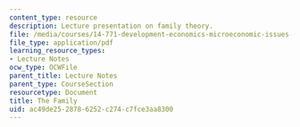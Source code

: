 ```yaml
---
content_type: resource
description: Lecture presentation on family theory.
file: /media/courses/14-771-development-economics-microeconomic-issues-and-policy-models-fall-2008/ac49de2528786252c274c7fce3aa8300_lec11.pdf
file_type: application/pdf
learning_resource_types:
- Lecture Notes
ocw_type: OCWFile
parent_title: Lecture Notes
parent_type: CourseSection
resourcetype: Document
title: The Family
uid: ac49de25-2878-6252-c274-c7fce3aa8300
---
```

